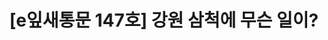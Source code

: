 ---
href: 'https://stib.ee/wmi2#new_tab'
title: '[e잎새통문 147호] 강원 삼척에 무슨 일이?'
img: '/_assets/147.jpg'
---